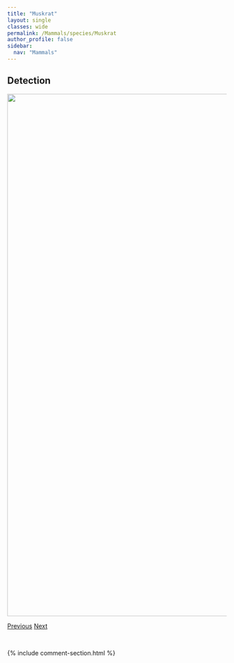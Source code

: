 ```yaml
---
title: "Muskrat"
layout: single
classes: wide
permalink: /Mammals/species/Muskrat
author_profile: false
sidebar:
  nav: "Mammals"
---
```


<h2>Detection</h2>

<a href="https://drive.google.com/uc?export=view&id=1kvU2QnsaonQzGShjbToRrI8Tf6duLbci">
<img src="https://drive.google.com/uc?export=view&id=1kvU2QnsaonQzGShjbToRrI8Tf6duLbci" height = "1200" width = "800">
</a>


<a href="/DevelopmentWebsite/Mammals/species/Muledeer" class="pagination--pager" title="Odocoileus hemionus">Previous</a> <a href="/DevelopmentWebsite/Mammals/species/NorthernFlyingSquirrel" class="pagination--pager" title="Glaucomys sabrinus">Next</a>

<p>&nbsp;</p>

{% include comment-section.html %}
